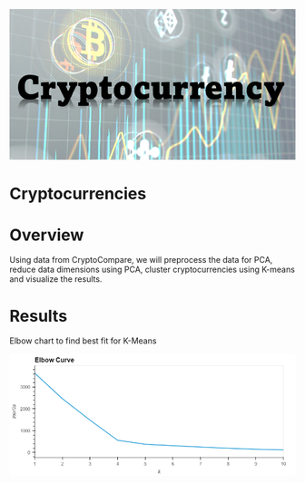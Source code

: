 ![](ResourcesC/C0.png) 
# Cryptocurrencies

# Overview
Using data from CryptoCompare, we will preprocess the data for PCA, reduce data dimensions using PCA, cluster cryptocurrencies using K-means and visualize the results.

# Results
Elbow chart to find best fit for K-Means

![](ResourcesC/C1.png) 

